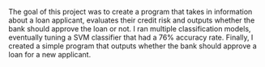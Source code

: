 The goal of this project was to create a program that takes in information about a loan applicant, evaluates their credit risk and outputs whether the bank should approve the loan or not. I ran multiple classification models, eventually tuning a SVM classifier that had a 76% accuracy rate. Finally, I created a simple program that outputs whether the bank should approve a loan for a new applicant. 
